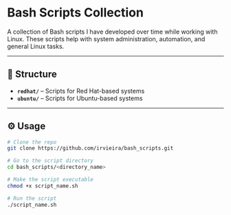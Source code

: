 # Bash Scripts Collection

A collection of Bash scripts I have developed over time while working with Linux. These scripts help with system administration, automation, and general Linux tasks.

---

## 📂 Structure

- **`redhat/`** – Scripts for Red Hat-based systems  
- **`ubuntu/`** – Scripts for Ubuntu-based systems
  
---

## ⚙️ Usage

```bash
# Clone the repo
git clone https://github.com/irvieira/bash_scripts.git

# Go to the script directory
cd bash_scripts/<directory_name>

# Make the script executable
chmod +x script_name.sh

# Run the script
./script_name.sh

